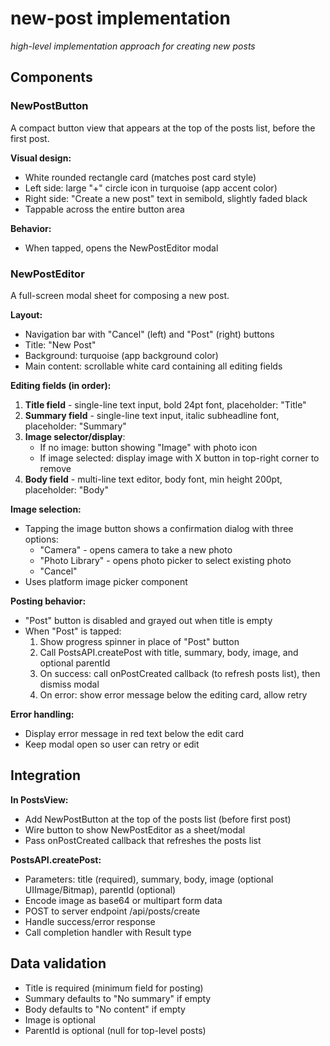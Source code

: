 # new-post implementation

*high-level implementation approach for creating new posts*

## Components

### NewPostButton
A compact button view that appears at the top of the posts list, before the first post.

**Visual design:**
- White rounded rectangle card (matches post card style)
- Left side: large "+" circle icon in turquoise (app accent color)
- Right side: "Create a new post" text in semibold, slightly faded black
- Tappable across the entire button area

**Behavior:**
- When tapped, opens the NewPostEditor modal

### NewPostEditor
A full-screen modal sheet for composing a new post.

**Layout:**
- Navigation bar with "Cancel" (left) and "Post" (right) buttons
- Title: "New Post"
- Background: turquoise (app background color)
- Main content: scrollable white card containing all editing fields

**Editing fields (in order):**
1. **Title field** - single-line text input, bold 24pt font, placeholder: "Title"
2. **Summary field** - single-line text input, italic subheadline font, placeholder: "Summary"
3. **Image selector/display**:
   - If no image: button showing "Image" with photo icon
   - If image selected: display image with X button in top-right corner to remove
4. **Body field** - multi-line text editor, body font, min height 200pt, placeholder: "Body"

**Image selection:**
- Tapping the image button shows a confirmation dialog with three options:
  - "Camera" - opens camera to take a new photo
  - "Photo Library" - opens photo picker to select existing photo
  - "Cancel"
- Uses platform image picker component

**Posting behavior:**
- "Post" button is disabled and grayed out when title is empty
- When "Post" is tapped:
  1. Show progress spinner in place of "Post" button
  2. Call PostsAPI.createPost with title, summary, body, image, and optional parentId
  3. On success: call onPostCreated callback (to refresh posts list), then dismiss modal
  4. On error: show error message below the editing card, allow retry

**Error handling:**
- Display error message in red text below the edit card
- Keep modal open so user can retry or edit

## Integration

**In PostsView:**
- Add NewPostButton at the top of the posts list (before first post)
- Wire button to show NewPostEditor as a sheet/modal
- Pass onPostCreated callback that refreshes the posts list

**PostsAPI.createPost:**
- Parameters: title (required), summary, body, image (optional UIImage/Bitmap), parentId (optional)
- Encode image as base64 or multipart form data
- POST to server endpoint /api/posts/create
- Handle success/error response
- Call completion handler with Result type

## Data validation

- Title is required (minimum field for posting)
- Summary defaults to "No summary" if empty
- Body defaults to "No content" if empty
- Image is optional
- ParentId is optional (null for top-level posts)

